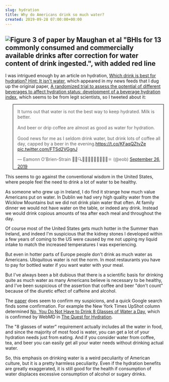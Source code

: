 ```yaml
---  
slug: hydration
title: Why do Americans drink so much water?
created: 2019-09-28 07:00:00+00:00
---  
```

![Figure 3 of paper by Maughan et al "BHIs for 13 commonly consumed and commercially available drinks after correction for water content of drink ingested.", with added red line][0]
---

[0]: /img/hydration.webp

I was intrigued enough by an article on hydration, [Which drink is best for hydration? Hint: It isn't water][1], which appeared in my news feeds that I dug up the original paper, [A randomized trial to assess the potential of different beverages to affect hydration status: development of a beverage hydration index][2], which seems to be from legit scientists, so I tweeted about it:

<style>
    .twitter-tweet, img[alt="Twitter screenshot"] {border: solid black 1px}
</style>

<blockquote class="twitter-tweet"><p lang="en" dir="ltr">It turns out that water is not the best way to keep hydrated. Milk is better.<br><br>And beer or drip coffee are almost as good as water for hydration.<br><br>Good news for me as I seldom drink water, but drink lots of coffee all day, capped by a beer in the evening.<a href="https://t.co/KFaqQZtvZe">https://t.co/KFaqQZtvZe</a> <a href="https://t.co/FTSd2VGgnJ">pic.twitter.com/FTSd2VGgnJ</a></p>&mdash; Eamonn O&#39;Brien-Strain 👨‍💻🔍🌁🇮🇪🇪🇺🇺🇲🇺🇳⚛️ (@eob) <a href="https://twitter.com/eob/status/1177061250284417024?ref_src=twsrc%5Etfw">September 26, 2019</a></blockquote> <script async src="https://platform.twitter.com/widgets.js" charset="utf-8"></script>

This seems to go against the conventional wisdom in the United States, where people feel the need to drink a lot of water to be healthy.

As someone who grew up in Ireland, I do find it strange how much value Americans put on water. In Dublin we had very high quality water from the Wicklow Mountains but we did not drink plain water that often. At family dinner we would not have water on the table, or indeed any drink. Instead we would drink copious amounts of tea after each meal and throughout the day.

Of course most of the United States gets much hotter in the Summer than Ireland, and indeed I'm suspicious that the kidney stones I developed within a few years of coming to the US were caused by me not upping my liquid intake to match the increased temperatures I was experiencing.

But even in hotter parts of Europe people don't drink as much water as Americans. Ubiquitous water is not the norm. In most restaurants you have to pay for bottled water if you want water with your meal.

But I've always been a bit dubious that there is a scientific basis for drinking quite as much water as many Americans believe is necessary to be healthy, and I've been suspicious of the assertion that coffee and beer "don't count" because of the diuretic effect of caffeine and alcohol.

The [paper][2] does seem to confirm my suspicions, and a quick Google search finds some confirmation. For example the New York Times UpShot column determined [No, You Do Not Have to Drink 8 Glasses of Water a Day][5], which is confirmed by WebMD in [The Quest for Hydration][6].

The "8 glasses of water" requirement actually includes all the water in food, and since the majority of most food is water, you can get a lot of your hydration needs just from eating. And if you consider water from coffee, tea, and beer you can easily get all your water needs without drinking actual water.

So, this emphasis on drinking water is a weird peculiarity of American culture, but it is a pretty harmless peculiarity. Even if the hydration benefits are greatly exaggerated, it is still good for the health if consumption of water displaces excessive consumption of alcohol or sugary drinks.

[1]: https://www.cnn.com/2019/09/25/health/best-drinks-for-hydration-wellness
[2]: https://academic.oup.com/ajcn/article/103/3/717/4564598
[5]: https://www.nytimes.com/2015/08/25/upshot/no-you-do-not-have-to-drink-8-glasses-of-water-a-day.html
[6]: https://www.webmd.com/food-recipes/features/quest-for-hydration
